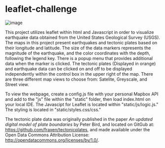 # leaflet-challenge

![image](https://user-images.githubusercontent.com/74384017/116838245-8a573000-ab82-11eb-9665-d3469f72e9df.png)

This project utilizes leaflet within html and Javascript in order to visualize earthquake data obtained from the United States Geological Survey (USGS). The maps in this project present earthquakes and tectonic plates based on their longitude and latitude. The size of the data markers represents the magnitude of the earthquake, and the color coordinates with the depth, following the legend key. There is a popup menu that provides additional data when the marker is clicked. The tectonic plates (Displayed in orange) and earthquake data can be clicked on and off to be displayed independently within the control box in the upper right of the map. There are three different map views to choose from: Satelite, Greyscale, and Street view.

To view the webpage, create a config.js file with your personal Mapbox API and add to the "js" file within the "static" folder, then load index.html on your local IDE. The Javascipt for Leaflet is located within "static/js/logic.js." The styling is located in "static/styles.css/css."

The tectonic plate data was originally published in the paper _An updated digital model of plate boundaries_ by Peter Bird, and located on GitGub at: https://github.com/fraxen/tectonicplates, and made available under the Open Data Commons Attribution License: http://opendatacommons.org/licenses/by/1.0/. 